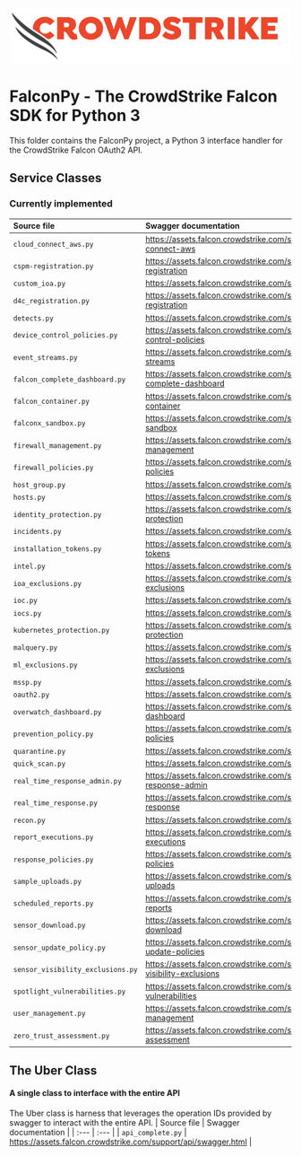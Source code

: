 ![CrowdStrike Falcon](../../docs/asset/cs-logo.png)
# FalconPy - The CrowdStrike Falcon SDK for Python 3
This folder contains the FalconPy project, a Python 3 interface handler for the CrowdStrike Falcon OAuth2 API.

## Service Classes
### Currently implemented
| Source file | Swagger documentation |
| :--- | :--- |
| `cloud_connect_aws.py` | https://assets.falcon.crowdstrike.com/support/api/swagger.html#/cloud-connect-aws |
| `cspm-registration.py` | https://assets.falcon.crowdstrike.com/support/api/swagger.html#/cspm-registration |
| `custom_ioa.py` | https://assets.falcon.crowdstrike.com/support/api/swagger.html#/custom-ioa |
| `d4c_registration.py` | https://assets.falcon.crowdstrike.com/support/api/swagger.html#/d4c-registration |
| `detects.py` | https://assets.falcon.crowdstrike.com/support/api/swagger.html#/detects |
| `device_control_policies.py` | https://assets.falcon.crowdstrike.com/support/api/swagger.html#/device-control-policies |
| `event_streams.py` | https://assets.falcon.crowdstrike.com/support/api/swagger.html#/event-streams |
| `falcon_complete_dashboard.py` | https://assets.falcon.crowdstrike.com/support/api/swagger.html#/falcon-complete-dashboard |
| `falcon_container.py` | https://assets.falcon.crowdstrike.com/support/api/swagger.html#/falcon-container |
| `falconx_sandbox.py` | https://assets.falcon.crowdstrike.com/support/api/swagger.html#/falconx-sandbox |
| `firewall_management.py` | https://assets.falcon.crowdstrike.com/support/api/swagger.html#/firewall-management |
| `firewall_policies.py` | https://assets.falcon.crowdstrike.com/support/api/swagger.html#/firewall-policies |
| `host_group.py` | https://assets.falcon.crowdstrike.com/support/api/swagger.html#/host-group |
| `hosts.py` | https://assets.falcon.crowdstrike.com/support/api/swagger.html#/hosts |
| `identity_protection.py` | https://assets.falcon.crowdstrike.com/support/api/swagger.html#/identity-protection |
| `incidents.py` | https://assets.falcon.crowdstrike.com/support/api/swagger.html#/incidents |
| `installation_tokens.py` | https://assets.falcon.crowdstrike.com/support/api/swagger.html#/installation-tokens |
| `intel.py` | https://assets.falcon.crowdstrike.com/support/api/swagger.html#/intel |
| `ioa_exclusions.py` | https://assets.falcon.crowdstrike.com/support/api/swagger.html#/ioa-exclusions |
| `ioc.py` | https://assets.falcon.crowdstrike.com/support/api/swagger.html#/ioc |
| `iocs.py` | https://assets.falcon.crowdstrike.com/support/api/swagger.html#/iocs |
| `kubernetes_protection.py` | https://assets.falcon.crowdstrike.com/support/api/swagger.html#/kubernetes-protection |
| `malquery.py` | https://assets.falcon.crowdstrike.com/support/api/swagger.html#/malquery |
| `ml_exclusions.py` | https://assets.falcon.crowdstrike.com/support/api/swagger.html#/ml-exclusions |
| `mssp.py` | https://assets.falcon.crowdstrike.com/support/api/swagger.html#/mssp |
| `oauth2.py` | https://assets.falcon.crowdstrike.com/support/api/swagger.html#/oauth2 |
| `overwatch_dashboard.py` | https://assets.falcon.crowdstrike.com/support/api/swagger.html#/overwatch-dashboard |
| `prevention_policy.py` | https://assets.falcon.crowdstrike.com/support/api/swagger.html#/prevention-policies |
| `quarantine.py` | https://assets.falcon.crowdstrike.com/support/api/swagger.html#/quarantine |
| `quick_scan.py` | https://assets.falcon.crowdstrike.com/support/api/swagger.html#/quick-scan |
| `real_time_response_admin.py` | https://assets.falcon.crowdstrike.com/support/api/swagger.html#/real-time-response-admin |
| `real_time_response.py` | https://assets.falcon.crowdstrike.com/support/api/swagger.html#/real-time-response |
| `recon.py` | https://assets.falcon.crowdstrike.com/support/api/swagger.html#/recon |
| `report_executions.py` | https://assets.falcon.crowdstrike.com/support/api/swagger.html#/report-executions |
| `response_policies.py` | https://assets.falcon.crowdstrike.com/support/api/swagger.html#/response-policies |
| `sample_uploads.py` | https://assets.falcon.crowdstrike.com/support/api/swagger.html#/sample-uploads |
| `scheduled_reports.py` | https://assets.falcon.crowdstrike.com/support/api/swagger.html#/scheduled-reports |
| `sensor_download.py` | https://assets.falcon.crowdstrike.com/support/api/swagger.html#/sensor-download |
| `sensor_update_policy.py` | https://assets.falcon.crowdstrike.com/support/api/swagger.html#/sensor-update-policies |
| `sensor_visibility_exclusions.py` | https://assets.falcon.crowdstrike.com/support/api/swagger.html#/sensor-visibility-exclusions |
| `spotlight_vulnerabilities.py` | https://assets.falcon.crowdstrike.com/support/api/swagger.html#/spotlight-vulnerabilities |
| `user_management.py` | https://assets.falcon.crowdstrike.com/support/api/swagger.html#/user-management |
| `zero_trust_assessment.py` | https://assets.falcon.crowdstrike.com/support/api/swagger.html#/zero-trust-assessment |

## The Uber Class
#### A single class to interface with the entire API
The Uber class is harness that leverages the operation IDs provided by swagger to interact with the entire API.
| Source file | Swagger documentation |
| :--- | :--- |
| `api_complete.py` | https://assets.falcon.crowdstrike.com/support/api/swagger.html |

